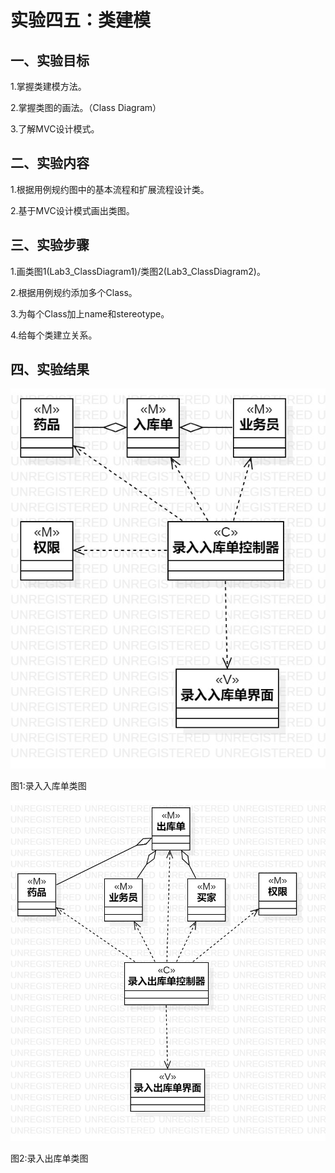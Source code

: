 # 实验四五：类建模

## 一、实验目标

1.掌握类建模方法。

2.掌握类图的画法。（Class Diagram）

3.了解MVC设计模式。

## 二、实验内容

1.根据用例规约图中的基本流程和扩展流程设计类。

2.基于MVC设计模式画出类图。

## 三、实验步骤

1.画类图1(Lab3_ClassDiagram1)/类图2(Lab3_ClassDiagram2)。

2.根据用例规约添加多个Class。

3.为每个Class加上name和stereotype。

4.给每个类建立关系。

## 四、实验结果

![实验四类图1](./Lab4_ClassDiagram1.jpg)

图1:录入入库单类图

![实验四类图2](./Lab4_ClassDiagram2.jpg)

图2:录入出库单类图
